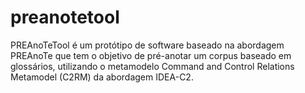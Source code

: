 # preanotetool
PREAnoTeTool é um protótipo de software baseado na abordagem PREAnoTe que tem o objetivo de pré-anotar um corpus baseado em glossários, utilizando o metamodelo Command and Control Relations Metamodel (C2RM) da abordagem IDEA-C2.

